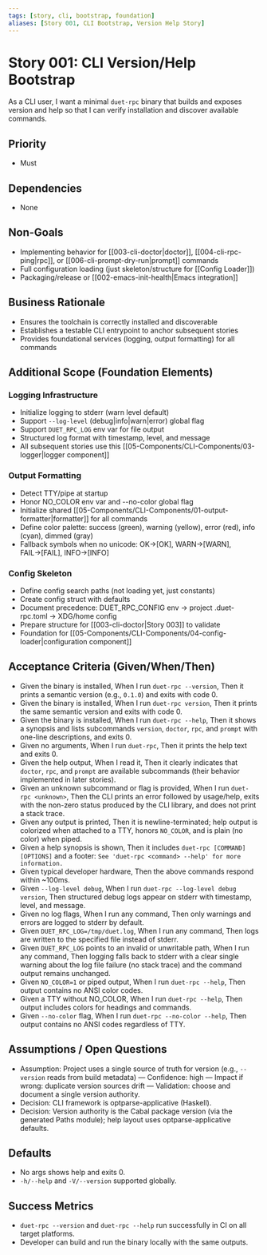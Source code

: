 ```yaml
---
tags: [story, cli, bootstrap, foundation]
aliases: [Story 001, CLI Bootstrap, Version Help Story]
---
```

# Story 001: CLI Version/Help Bootstrap

As a CLI user, I want a minimal `duet-rpc` binary that builds and exposes version and help so that I can verify installation and discover available commands.

## Priority
- Must

## Dependencies
- None

## Non-Goals
- Implementing behavior for [[003-cli-doctor|doctor]], [[004-cli-rpc-ping|rpc]], or [[006-cli-prompt-dry-run|prompt]] commands
- Full configuration loading (just skeleton/structure for [[Config Loader]])
- Packaging/release or [[002-emacs-init-health|Emacs integration]]

## Business Rationale
- Ensures the toolchain is correctly installed and discoverable
- Establishes a testable CLI entrypoint to anchor subsequent stories
- Provides foundational services (logging, output formatting) for all commands

## Additional Scope (Foundation Elements)

### Logging Infrastructure
- Initialize logging to stderr (warn level default)
- Support `--log-level` (debug|info|warn|error) global flag
- Support `DUET_RPC_LOG` env var for file output
- Structured log format with timestamp, level, and message
- All subsequent stories use this [[05-Components/CLI-Components/03-logger|logger component]]

### Output Formatting
- Detect TTY/pipe at startup
- Honor NO_COLOR env var and --no-color global flag
- Initialize shared [[05-Components/CLI-Components/01-output-formatter|formatter]] for all commands
- Define color palette: success (green), warning (yellow), error (red), info (cyan), dimmed (gray)
- Fallback symbols when no unicode: OK→[OK], WARN→[WARN], FAIL→[FAIL], INFO→[INFO]

### Config Skeleton
- Define config search paths (not loading yet, just constants)
- Create config struct with defaults
- Document precedence: DUET_RPC_CONFIG env → project .duet-rpc.toml → XDG/home config
- Prepare structure for [[003-cli-doctor|Story 003]] to validate
- Foundation for [[05-Components/CLI-Components/04-config-loader|configuration component]]

## Acceptance Criteria (Given/When/Then)
- Given the binary is installed, When I run `duet-rpc --version`, Then it prints a semantic version (e.g., `0.1.0`) and exits with code 0.
- Given the binary is installed, When I run `duet-rpc version`, Then it prints the same semantic version and exits with code 0.
- Given the binary is installed, When I run `duet-rpc --help`, Then it shows a synopsis and lists subcommands `version`, `doctor`, `rpc`, and `prompt` with one-line descriptions, and exits 0.
- Given no arguments, When I run `duet-rpc`, Then it prints the help text and exits 0.
- Given the help output, When I read it, Then it clearly indicates that `doctor`, `rpc`, and `prompt` are available subcommands (their behavior implemented in later stories).
 - Given an unknown subcommand or flag is provided, When I run `duet-rpc <unknown>`, Then the CLI prints an error followed by usage/help, exits with the non-zero status produced by the CLI library, and does not print a stack trace.
 - Given any output is printed, Then it is newline-terminated; help output is colorized when attached to a TTY, honors `NO_COLOR`, and is plain (no color) when piped.
 - Given a help synopsis is shown, Then it includes `duet-rpc [COMMAND] [OPTIONS]` and a footer: `See 'duet-rpc <command> --help' for more information.`
 - Given typical developer hardware, Then the above commands respond within ~100ms.
 - Given `--log-level debug`, When I run `duet-rpc --log-level debug version`, Then structured debug logs appear on stderr with timestamp, level, and message.
 - Given no log flags, When I run any command, Then only warnings and errors are logged to stderr by default.
- Given `DUET_RPC_LOG=/tmp/duet.log`, When I run any command, Then logs are written to the specified file instead of stderr.
- Given `DUET_RPC_LOG` points to an invalid or unwritable path, When I run any command, Then logging falls back to stderr with a clear single warning about the log file failure (no stack trace) and the command output remains unchanged.
 - Given `NO_COLOR=1` or piped output, When I run `duet-rpc --help`, Then output contains no ANSI color codes.
 - Given a TTY without NO_COLOR, When I run `duet-rpc --help`, Then output includes colors for headings and commands.
 - Given `--no-color` flag, When I run `duet-rpc --no-color --help`, Then output contains no ANSI codes regardless of TTY.

## Assumptions / Open Questions
- Assumption: Project uses a single source of truth for version (e.g., `--version` reads from build metadata) — Confidence: high — Impact if wrong: duplicate version sources drift — Validation: choose and document a single version authority.
- Decision: CLI framework is optparse-applicative (Haskell).
- Decision: Version authority is the Cabal package version (via the generated Paths module); help layout uses optparse-applicative defaults.

## Defaults
- No args shows help and exits 0.
- `-h/--help` and `-V/--version` supported globally.

## Success Metrics
- `duet-rpc --version` and `duet-rpc --help` run successfully in CI on all target platforms.
- Developer can build and run the binary locally with the same outputs.
